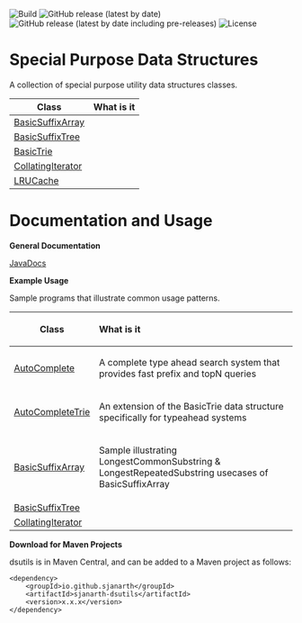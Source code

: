 ![Build](https://img.shields.io/github/workflow/status/sjanarth/dsutils/Maven%20Package)
![GitHub release (latest by date)](https://img.shields.io/github/v/release/sjanarth/dsutils)
![GitHub release (latest by date including pre-releases)](https://img.shields.io/github/v/release/sjanarth/dsutils?include_prereleases)
![License](https://img.shields.io/github/license/sjanarth/dsutils)

# Special Purpose Data Structures
A collection of special purpose utility data structures classes.

| Class         | What is it    | 
| ------------- |:-------------:|
| [BasicSuffixArray](https://htmlpreview.github.io/?http://raw.githubusercontent.com/sjanarth/dsutils/master/docs/com/sjanarth/dsutils/BasicSuffixArray.html)     | |
| [BasicSuffixTree](https://htmlpreview.github.io/?http://raw.githubusercontent.com/sjanarth/dsutils/master/docs/com/sjanarth/dsutils/BasicSuffixTree.html)     | |
| [BasicTrie](https://htmlpreview.github.io/?http://raw.githubusercontent.com/sjanarth/dsutils/master/docs/com/sjanarth/dsutils/BasicTrie.html)     | |
| [CollatingIterator](https://htmlpreview.github.io/?http://raw.githubusercontent.com/sjanarth/dsutils/master/docs/com/sjanarth/dsutils/CollatingIterator.html)     | |
| [LRUCache](https://htmlpreview.github.io/?http://raw.githubusercontent.com/sjanarth/dsutils/master/docs/com/sjanarth/dsutils/LRUCache.html)     | |

# Documentation and Usage
**General Documentation**

[JavaDocs](http://htmlpreview.github.io/?http://raw.githubusercontent.com/sjanarth/dsutils/master/docs/overview-summary.html)

**Example Usage** 

Sample programs that illustrate common usage patterns.

| Class         | <p align="left">What is it</p>    | 
| ------------- |:-------------:|
| [AutoComplete](https://htmlpreview.github.io/?http://raw.githubusercontent.com/sjanarth/dsutils/master/docs/com/sjanarth/dsutils/samples/AutoComplete.html)     | <p align="left">A complete type ahead search system that provides fast prefix and topN queries</p> |
| [AutoCompleteTrie](https://htmlpreview.github.io/?http://raw.githubusercontent.com/sjanarth/dsutils/master/docs/com/sjanarth/dsutils/samples/AutoCompleteTrie.html)     | <p align="left">An extension of the BasicTrie data structure specifically for typeahead systems</p>|
| [BasicSuffixArray](https://htmlpreview.github.io/?http://raw.githubusercontent.com/sjanarth/dsutils/master/docs/com/sjanarth/dsutils/samples/BasicSuffixArray.html)     | <p align="left">Sample illustrating LongestCommonSubstring & LongestRepeatedSubstring usecases of BasicSuffixArray</p>|
| [BasicSuffixTree](https://htmlpreview.github.io/?http://raw.githubusercontent.com/sjanarth/dsutils/master/docs/com/sjanarth/dsutils/samples/BasicSuffixTree.html)     | |
| [CollatingIterator](https://htmlpreview.github.io/?http://raw.githubusercontent.com/sjanarth/dsutils/master/docs/com/sjanarth/dsutils/samples/CollatingIterator.html)     | |

**Download for Maven Projects**

dsutils is in Maven Central, and can be added to a Maven project as follows:
```
<dependency>
    <groupId>io.github.sjanarth</groupId>
    <artifactId>sjanarth-dsutils</artifactId>
    <version>x.x.x</version>
</dependency>
```

